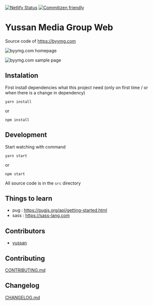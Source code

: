 [![Netlify Status](https://api.netlify.com/api/v1/badges/af266804-94bb-4c52-a043-55e3d8d1f0fc/deploy-status)](https://app.netlify.com/sites/byymg/deploys)
[![Commitizen friendly](https://img.shields.io/badge/commitizen-friendly-brightgreen.svg)](http://commitizen.github.io/cz-cli/)

# Yussan Media Group Web

Source code of https://byymg.com

![byymg.com homepage](https://i.ibb.co/YLZkvbX/Screen-Shot-2020-11-15-at-09-41-45.png)

![byymg.com sample page](https://i.ibb.co/WvqvX23/Screen-Shot-2020-11-15-at-09-41-57.png)

## Instalation

First install dependencies what this project need (only on first time / or when there is a change in dependency)

```
yarn install
```

or

```
npm install
```

## Development

Start watching with command

```
yarn start
```

or

```
npm start
```

All source code is in the `src` directory

## Things to learn

- pug : https://pugjs.org/api/getting-started.html
- sass : https://sass-lang.com

## Contributors

- [yussan](https://github.com/yussan)

## Contributing

[CONTRIBUTING.md](https://github.com/yussan/grunt-pug-sass-boilerplate/blob/master/CONTRIBUTING.md)

## Changelog

[CHANGELOG.md](https://github.com/yussan/grunt-pug-sass-boilerplate/blob/master/CHANGELOG.md)
